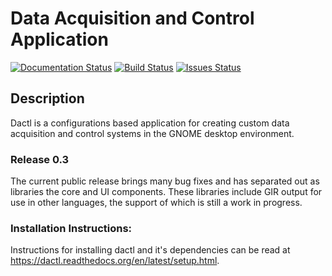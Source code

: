 # Data Acquisition and Control Application
[![Documentation Status](https://readthedocs.org/projects/dactl/badge/?version=latest)](https://readthedocs.org/projects/dactl/?badge=latest) [![Build Status](https://travis-ci.org/coanda/dactl.svg)](https://travis-ci.org/coanda/dactl) [![Issues Status](https://badge.waffle.io/coanda/dactl.png?label=ready&title=Ready)](https://waffle.io/coanda/dactl)

## Description

Dactl is a configurations based application for creating custom data acquisition and control systems in the GNOME desktop environment.

### Release 0.3

The current public release brings many bug fixes and has separated out as libraries the core and UI components. These libraries include GIR output for use in other languages, the support of which is still a work in progress.

### Installation Instructions:

Instructions for installing dactl and it's dependencies can be read at https://dactl.readthedocs.org/en/latest/setup.html.
